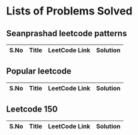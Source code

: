 # Lists of Problems Solved

## Seanprashad leetcode patterns

| S.No | Title | LeetCode Link | Solution |
|------|-------|----------|----------------|

## Popular leetcode

| S.No | Title | LeetCode Link | Solution |
|------|-------|----------|----------------|

## Leetcode 150

| S.No | Title | LeetCode Link | Solution |
|------|-------|----------|----------------|

